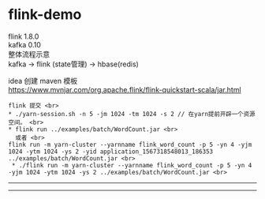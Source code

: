 # flink-demo 
flink 1.8.0 <br>
kafka 0.10 <br>
整体流程示意 <br>
kafka ->  flink (state管理) -> hbase(redis) <br>

idea 创建 maven 模板 <br>
https://www.mvnjar.com/org.apache.flink/flink-quickstart-scala/jar.html <br>

```
flink 提交 <br>
* ./yarn-session.sh -n 5 -jm 1024 -tm 1024 -s 2 // 在yarn提前开辟一个资源空间。 <br>
* flink run ../examples/batch/WordCount.jar <br>
  或者 <br>
flink run -m yarn-cluster --yarnname flink_word_count -p 5 -yn 4 -yjm 1024 -ytm 1024 -ys 2 -yid application_1567318548013_186353 ../examples/batch/WordCount.jar <br>
 * ./flink run -m yarn-cluster --yarnname flink_word_count -p 5 -yn 4 -yjm 1024 -ytm 1024 -ys 2 ../examples/batch/WordCount.jar <br>
```


--------------


--------------
